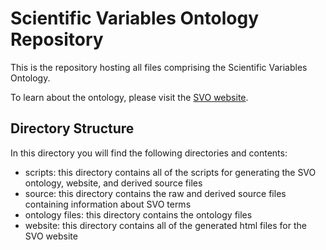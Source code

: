 # Scientific Variables Ontology Repository

This is the repository hosting all files comprising the Scientific Variables Ontology.

To learn about the ontology, please visit the [SVO website](https://scientificvariablesontology.org).

## Directory Structure

In this directory you will find the following directories and contents:

- scripts: this directory contains all of the scripts for generating the SVO ontology, website, and derived source files
- source: this directory contains the raw and derived source files containing information about SVO terms
- ontology files: this directory contains the ontology files
- website: this directory contains all of the generated html files for the SVO website

